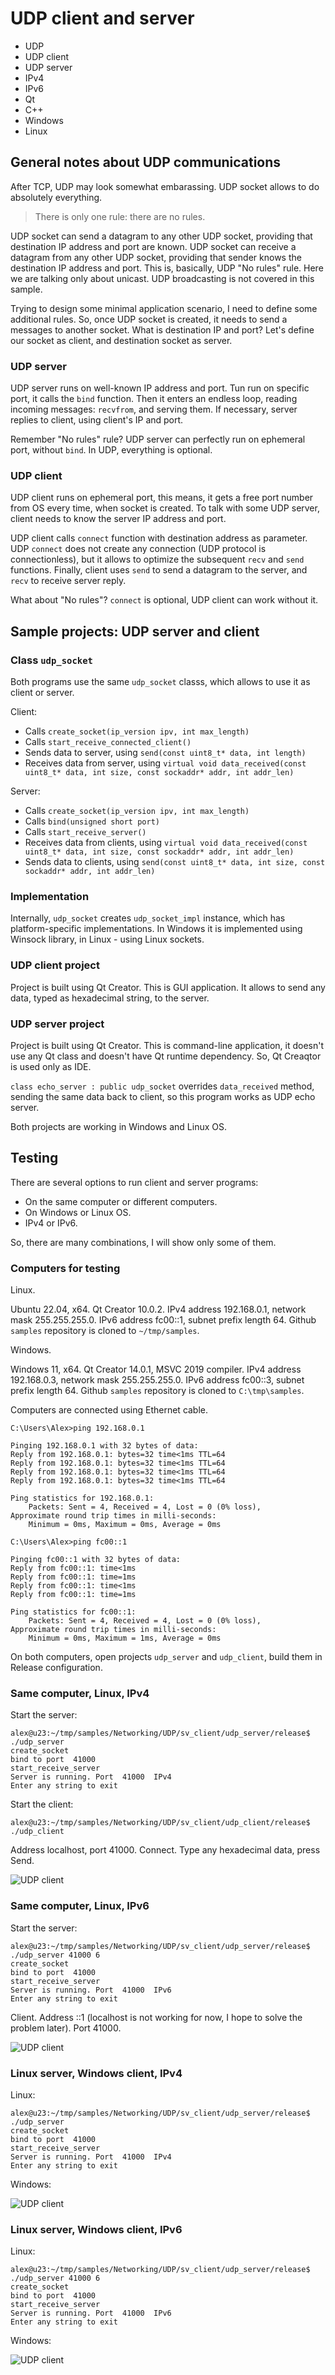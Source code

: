 # UDP client and server

- UDP
- UDP client
- UDP server
- IPv4
- IPv6
- Qt
- C++
- Windows
- Linux

## General notes about UDP communications

After TCP, UDP may look somewhat embarassing. UDP socket allows to do absolutely everything.

> There is only one rule: there are no rules.

UDP socket can send a datagram to any other UDP socket, providing that destination IP address and port are known. UDP socket can receive a datagram from any other UDP socket, providing that sender knows the destination IP address and port. This is, basically, UDP "No rules" rule. Here we are talking only about unicast. UDP broadcasting is not covered in this sample.

Trying to design some minimal application scenario, I need to define some additional rules. So, once UDP socket is created, it needs to send a messages to another socket. What is destination IP and port? Let's define our socket as client, and destination socket as server.

### UDP server

UDP server runs on well-known IP address and port. Tun run on specific port, it calls the `bind` function. Then it enters an endless loop, reading incoming messages: `recvfrom`, and serving them. If necessary, server replies to client, using client's IP and port.

Remember "No rules" rule? UDP server can perfectly run on ephemeral port, without `bind`. In UDP, everything is optional.

### UDP client

UDP client runs on ephemeral port, this means, it gets a free port number from OS every time, when socket is created. To talk with some UDP server, client needs to know the server IP address and port.

UDP client calls `connect` function with destination address as parameter. UDP `connect` does not create any connection (UDP protocol is connectionless), but it allows to optimize the subsequent `recv` and `send` functions. Finally, client uses `send` to send a datagram to the server, and `recv` to receive server reply.

What about "No rules"? `connect` is optional, UDP client can work without it. 

## Sample projects: UDP server and client

### Class `udp_socket`

Both programs use the same `udp_socket` classs, which allows to use it as client or server.

Client:
- Calls `create_socket(ip_version ipv, int max_length)`
- Calls `start_receive_connected_client()`
- Sends data to server, using `send(const uint8_t* data, int length)`
- Receives data from server, using `virtual void data_received(const uint8_t* data, int size, const sockaddr* addr, int addr_len)`

Server:
- Calls `create_socket(ip_version ipv, int max_length)`
- Calls `bind(unsigned short port)`
- Calls `start_receive_server()`
- Receives data from clients, using `virtual void data_received(const uint8_t* data, int size, const sockaddr* addr, int addr_len)`
- Sends data to clients, using `send(const uint8_t* data, int size, const sockaddr* addr, int addr_len)`

### Implementation

Internally, `udp_socket` creates `udp_socket_impl` instance, which has platform-specific implementations. In Windows it is implemented using Winsock library, in Linux - using Linux sockets.

### UDP client project

Project is built using Qt Creator. This is GUI application. It allows to send any data, typed as hexadecimal string, to the server.

### UDP server project

Project is built using Qt Creator. This is command-line application, it doesn't use any Qt class and doesn't have Qt runtime dependency. So, Qt Creaqtor is used only as IDE.

`class echo_server : public udp_socket` overrides `data_received` method, sending the same data back to client, so this program works as UDP echo server.

Both projects are working in Windows and Linux OS.

## Testing

There are several options to run client and server programs:

- On the same computer or different computers.
- On Windows or Linux OS.
- IPv4 or IPv6.

So, there are many combinations, I will show only some of them.

### Computers for testing

Linux.

Ubuntu 22.04, x64. Qt Creator 10.0.2. IPv4 address 192.168.0.1, network mask 255.255.255.0. IPv6 address fc00::1, subnet prefix length 64. Github `samples` repository is cloned to `~/tmp/samples`.

Windows.

Windows 11, x64. Qt Creator 14.0.1, MSVC 2019 compiler. IPv4 address 192.168.0.3, network mask 255.255.255.0. IPv6 address fc00::3, subnet prefix length 64. Github `samples` repository is cloned to `C:\tmp\samples`.

Computers are connected using Ethernet cable. 

```
C:\Users\Alex>ping 192.168.0.1

Pinging 192.168.0.1 with 32 bytes of data:
Reply from 192.168.0.1: bytes=32 time<1ms TTL=64
Reply from 192.168.0.1: bytes=32 time<1ms TTL=64
Reply from 192.168.0.1: bytes=32 time<1ms TTL=64
Reply from 192.168.0.1: bytes=32 time<1ms TTL=64

Ping statistics for 192.168.0.1:
    Packets: Sent = 4, Received = 4, Lost = 0 (0% loss),
Approximate round trip times in milli-seconds:
    Minimum = 0ms, Maximum = 0ms, Average = 0ms
	
C:\Users\Alex>ping fc00::1

Pinging fc00::1 with 32 bytes of data:
Reply from fc00::1: time<1ms
Reply from fc00::1: time=1ms
Reply from fc00::1: time<1ms
Reply from fc00::1: time=1ms

Ping statistics for fc00::1:
    Packets: Sent = 4, Received = 4, Lost = 0 (0% loss),
Approximate round trip times in milli-seconds:
    Minimum = 0ms, Maximum = 1ms, Average = 0ms
```

On both computers, open projects `udp_server` and `udp_client`, build them in Release configuration.

### Same computer, Linux, IPv4

Start the server:

```
alex@u23:~/tmp/samples/Networking/UDP/sv_client/udp_server/release$ ./udp_server 
create_socket 
bind to port  41000 
start_receive_server 
Server is running. Port  41000  IPv4 
Enter any string to exit 
```

Start the client:

```
alex@u23:~/tmp/samples/Networking/UDP/sv_client/udp_client/release$ ./udp_client
```

Address localhost, port 41000. Connect. Type any hexadecimal data, press Send.

![UDP client](../../../images/udp_cl_linux_local_4.png)


### Same computer, Linux, IPv6

Start the server:

```
alex@u23:~/tmp/samples/Networking/UDP/sv_client/udp_server/release$ ./udp_server 41000 6
create_socket 
bind to port  41000 
start_receive_server 
Server is running. Port  41000  IPv6 
Enter any string to exit 
```

Client. Address ::1 (localhost is not working for now, I hope to solve the problem later). Port 41000.

![UDP client](../../../images/udp_cl_linux_local_6.png)

### Linux server, Windows client, IPv4

Linux:

```
alex@u23:~/tmp/samples/Networking/UDP/sv_client/udp_server/release$ ./udp_server 
create_socket 
bind to port  41000 
start_receive_server 
Server is running. Port  41000  IPv4 
Enter any string to exit 
```

Windows:

![UDP client](../../../images/udp_cl_windows_remote_4.png)


### Linux server, Windows client, IPv6

Linux:

```
alex@u23:~/tmp/samples/Networking/UDP/sv_client/udp_server/release$ ./udp_server 41000 6
create_socket 
bind to port  41000 
start_receive_server 
Server is running. Port  41000  IPv6 
Enter any string to exit 
```

Windows:

![UDP client](../../../images/udp_cl_windows_remote_6.png)




